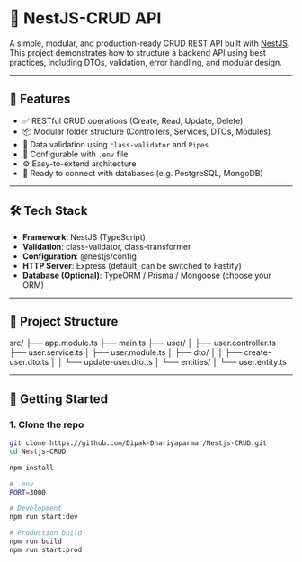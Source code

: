 # 🚀 NestJS-CRUD API

A simple, modular, and production-ready CRUD REST API built with [NestJS](https://nestjs.com/). This project demonstrates how to structure a backend API using best practices, including DTOs, validation, error handling, and modular design.

---

## 📌 Features

- ✅ RESTful CRUD operations (Create, Read, Update, Delete)
- 📦 Modular folder structure (Controllers, Services, DTOs, Modules)
- 🔐 Data validation using `class-validator` and `Pipes`
- 💾 Configurable with `.env` file
- ⚙️ Easy-to-extend architecture
- 📡 Ready to connect with databases (e.g. PostgreSQL, MongoDB)

---

## 🛠️ Tech Stack

- **Framework**: NestJS (TypeScript)
- **Validation**: class-validator, class-transformer
- **Configuration**: @nestjs/config
- **HTTP Server**: Express (default, can be switched to Fastify)
- **Database (Optional)**: TypeORM / Prisma / Mongoose (choose your ORM)

---

## 📁 Project Structure
src/
├── app.module.ts
├── main.ts
├── user/
│ ├── user.controller.ts
│ ├── user.service.ts
│ ├── user.module.ts
│ ├── dto/
│ │ ├── create-user.dto.ts
│ │ └── update-user.dto.ts
│ └── entities/
│ └── user.entity.ts

---

## 🚀 Getting Started

### 1. Clone the repo

```bash
git clone https://github.com/Dipak-Dhariyaparmar/Nestjs-CRUD.git
cd Nestjs-CRUD

npm install

# .env
PORT=3000

# Development
npm run start:dev

# Production build
npm run build
npm run start:prod


